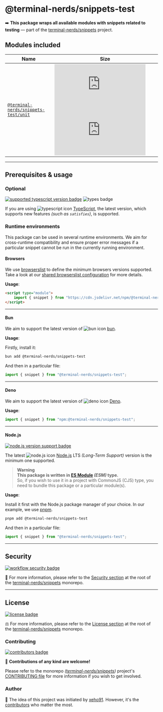 # @terminal-nerds/snippets-test

➡️ **This package wraps all available modules with snippets related to testing**
— part of the [terminal-nerds/snippets] project.

[terminal-nerds/snippets]: https://github.com/terminal-nerds/snippets
[package version badge]: https://img.shields.io/npm/v/@terminal-nerds/snippets-test/latest?style=for-the-badge&logo=npm
[dependencies badge]: https://img.shields.io/librariesio/release/npm/@terminal-nerds/snippets-test?style=for-the-badge
[dependencies url]: https://libraries.io/npm/@terminal-nerds%2snippets-test
[size badge]: https://img.shields.io/bundlephobia/minzip/@terminal-nerds/snippets-test?style=for-the-badge&label=size
[size url]: https://packagephobia.com/result?p=@terminal-nerds/snippets-test

## Modules included

| Name                                   | Size                                              |
| -------------------------------------- | ------------------------------------------------- |
| [`@terminal-nerds/snippets-test/unit`] | ![unit size gzip badge] ![unit size brotli badge] |

<!-- prettier-ignore-start -->
<!-- MODULES LINKS -->
[`@terminal-nerds/snippets-test/emoji`]: https://github.com/terminal-nerds/snippets/blob/main/packages/test/source/emoji/emoji.ts
[emoji size gzip badge]: https://badgen.net/badgesize/gzip/file-url/unpkg.com/@terminal-nerds/snippets-test/dist/emoji/emoji.js?label=gzip
[emoji size brotli badge]: https://badgen.net/badgesize/brotli/file-url/unpkg.com/@terminal-nerds/snippets-test/dist/emoji/emoji.js?label=brotli

[`@terminal-nerds/snippets-test/sample`]: https://github.com/terminal-nerds/snippets/blob/main/packages/test/source/sample/sample.ts
[sample size gzip badge]: https://badgen.net/badgesize/gzip/file-url/unpkg.com/@terminal-nerds/snippets-test/dist/sample/sample.js?label=gzip
[sample size brotli badge]: https://badgen.net/badgesize/brotli/file-url/unpkg.com/@terminal-nerds/snippets-test/dist/sample/sample.js?label=brotli

[`@terminal-nerds/snippets-test/unit`]: https://github.com/terminal-nerds/snippets/blob/main/packages/test/source/unit/unit.ts
[unit size gzip badge]: https://badgen.net/badgesize/gzip/file-url/unpkg.com/@terminal-nerds/snippets-test/dist/unit/unit.js?label=gzip
[unit size brotli badge]: https://badgen.net/badgesize/brotli/file-url/unpkg.com/@terminal-nerds/snippets-test/dist/unit/unit.js?label=brotli
<!-- prettier-ignore-end -->

---

## Prerequisites & usage

### Optional

[![supported typescript version badge]][typescript]
![types badge]

[typescript]: https://typescriptlang.org/
[typescript icon]: https://api.iconify.design/logos/typescript-icon.svg
[supported typescript version badge]: https://img.shields.io/github/package-json/dependency-version/terminal-nerds/snippets/peer/typescript?filename=packages%2Ftypescript%2Fpackage.json&logo=typescript&style=for-the-badge&label=typescript
[types badge]: https://img.shields.io/npm/types/@terminal-nerds/snippets-test?style=for-the-badge&logo=typescript

If you are using ![typescript icon] [TypeScript],
the latest version, which supports new features _(such as `satisfies`)_, is supported.

### Runtime environments

This package can be used in several runtime environments.
We aim for cross-runtime compatibility and ensure proper error messages
if a particular snippet cannot be run in the currently running environment.

#### Browsers

We use [browserslist] to define the minimum browsers versions supported.\
Take a look at our [shared browserslist configuration] for more details.

[browserslist]: https://github.com/browserslist/browserslist
[shared browserslist configuration]: https://github.com/terminal-nerds/configs/blob/main/packages/browserslist/source/browsers.ts

**Usage**:

```html
<script type="module">
	import { snippet } from "https://cdn.jsdelivr.net/npm/@terminal-nerds/snippets-test";
</script>
```

---

#### Bun

We aim to support the latest version of ![bun icon] [bun].

**Usage**:

Firstly, install it:

```sh
bun add @terminal-nerds/snippets-test
```

And then in a particular file:

```js
import { snippet } from "@terminal-nerds/snippets-test";
```

[bun]: https://bun.sh/
[bun icon]: https://api.iconify.design/logos/bun.svg

---

#### Deno

We aim to support the latest version of ![deno icon] [Deno].

**Usage**:

```ts
import { snippet } from "npm:@terminal-nerds/snippets-test";
```

[deno]: https://deno.land/
[deno icon]: https://api.iconify.design/logos/deno.svg

---

#### Node.js

[![node.js version support badge]][node.js]

The latest ![node.js icon] [Node.js] LTS _(Long-Term Support)_ version is the minimum one supported.

> **Warning**\
> **This package is written in [ES Module] _(ESM)_ type.**\
> So, if you wish to use it in a project with CommonJS (CJS) type, you need to bundle this package or a particular module(s).

**Usage**:

Install it first with the Node.js package manager of your choice. In our example, we use [pnpm].

```sh
pnpm add @terminal-nerds/snippets-test
```

And then in a particular file:

```js
import { snippet } from "@terminal-nerds/snippets-test";
```

[ES Module]: https://www.freecodecamp.org/news/javascript-es-modules-and-module-bundlers
[pnpm]: https://pnpm.io
[node.js]: https://nodejs.org/en/
[node.js icon]: https://api.iconify.design/logos/nodejs-icon.svg
[node.js version support badge]: https://img.shields.io/node/v-lts/@terminal-nerds/snippets?style=for-the-badge&logo=nodedotjs

---

## Security

[![workflow security badge]][security policy]

🔐 For more information, please refer to the [Security section] at the root of
the [terminal-nerds/snippets] monorepo.

[workflow security badge]: https://img.shields.io/github/actions/workflow/status/terminal-nerds/snippets/maintenance.yml?label=Security&logo=github&style=for-the-badge&branch=main
[security section]: https://github.com/terminal-nerds/snippets#security
[security policy]: https://github.com/terminal-nerds/snippets/security/policy

---

## License

[![license badge]][license]

⚖️ For more information, please refer to the [License section] at the root of the [terminal-nerds/snippets] monorepo.

[license]: https://github.com/terminal-nerds/snippets/blob/main/LICENSE.md
[license badge]: https://img.shields.io/github/license/terminal-nerds/snippets?style=for-the-badge
[license section]: https://github.com/terminal-nerds/snippets#License

### Contributing

[![contributors badge]][contributors url]

🤝 **Contributions of any kind are welcome!**

Please refer to the monorepo _([terminal-nerds/snippets])_ project's [CONTRIBUTING file] for more information
if you wish to get involved.

[contributing file]: https://github.com/terminal-nerds/snippets/blob/main/.github/CONTRIBUTING.md
[contributors badge]: https://img.shields.io/github/contributors/terminal-nerds/snippets?style=for-the-badge
[contributors url]: https://github.com/terminal-nerds/snippets#contributors

### Author

🎉 The idea of this project was initiated by [xeho91]. However, it's the [contributors] who matter the most.

[contributors]: https://github.com/terminal-nerds/snippets/blob/main/README.md#project-contributors
[xeho91]: https://github.com/xeho91
